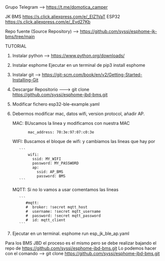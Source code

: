 Grupo Telegram --> https://t.me/domotica_camper

JK BMS https://s.click.aliexpress.com/e/_EIZ1VaT
ESP32 https://s.click.aliexpress.com/e/_Evd27Kb

Repo fuente (Source Repository) --> https://github.com/syssi/esphome-jk-bms/tree/main



TUTORIAL
1. Instalar python --> https://www.python.org/downloads/
2. Instalar esphome Ejecutar en un terminal de pip3 install esphome
3. Instalar git  --> https://git-scm.com/book/en/v2/Getting-Started-Installing-Git 
4. Descargar Repositorio  ---> git clone https://github.com/syssi/esphome-jbd-bms.git
5. Modificar fichero  esp32-ble-example.yaml
6. Debermos modificar  mac, datos wifi, version protocol, añadir AP.
   
   MAC: BUscamos la linea y modificamos con nuestra MAC
   
          
              mac_address: 70:3e:97:07:c0:3e
          
   
   WIFI: Buscamos el bloque de wifi: y cambiamos las lineas que hay por
   
          ```
              wifi:
                ssid: MY_WIFI
                password: MY_PASSWORD
                ap:
                  ssid: AP_BMS
                  password: BMS
          ```
   
   MQTT: Si no lo vamos a usar comentamos las lineas
   
          ```
             #mqtt:
             #  broker: !secret mqtt_host
             #  username: !secret mqtt_username
             #  password: !secret mqtt_password
             #  id: mqtt_client
          ```
   
8. Ejecutar en un terminal.   esphome run esp_jk_ble_ap.yaml



Para los BMS JBD el proceso es el mismo pero se debe realizar bajando el repo de https://github.com/syssi/esphome-jbd-bms.git
Lo podemos hacer con el comando --> git clone https://github.com/syssi/esphome-jbd-bms.git
